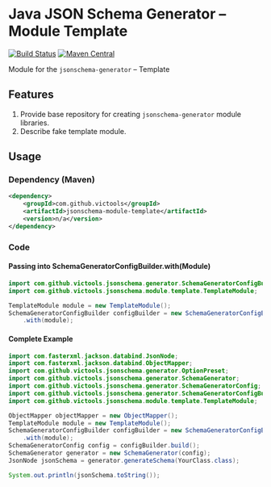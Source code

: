 # Java JSON Schema Generator – Module Template
[![Build Status](https://github.com/victools/jsonschema-module-template/workflows/Java%20CI%20(Maven)/badge.svg)](https://github.com/victools/jsonschema-module-template/actions?query=workflow%3A%22Java+CI+%28Maven%29%22)
[![Maven Central](https://maven-badges.herokuapp.com/maven-central/com.github.victools/jsonschema-module-template/badge.svg)](https://maven-badges.herokuapp.com/maven-central/com.github.victools/jsonschema-module-template)

Module for the `jsonschema-generator` – Template

## Features
1. Provide base repository for creating `jsonschema-generator` module libraries.
2. Describe fake template module.

## Usage
### Dependency (Maven)
```xml
<dependency>
    <groupId>com.github.victools</groupId>
    <artifactId>jsonschema-module-template</artifactId>
    <version>n/a</version>
</dependency>
```

### Code
#### Passing into SchemaGeneratorConfigBuilder.with(Module)
```java
import com.github.victools.jsonschema.generator.SchemaGeneratorConfigBuilder;
import com.github.victools.jsonschema.module.template.TemplateModule;
```
```java
TemplateModule module = new TemplateModule();
SchemaGeneratorConfigBuilder configBuilder = new SchemaGeneratorConfigBuilder(objectMapper)
    .with(module);
```

#### Complete Example
```java
import com.fasterxml.jackson.databind.JsonNode;
import com.fasterxml.jackson.databind.ObjectMapper;
import com.github.victools.jsonschema.generator.OptionPreset;
import com.github.victools.jsonschema.generator.SchemaGenerator;
import com.github.victools.jsonschema.generator.SchemaGeneratorConfig;
import com.github.victools.jsonschema.generator.SchemaGeneratorConfigBuilder;
import com.github.victools.jsonschema.module.template.TemplateModule;
```
```java
ObjectMapper objectMapper = new ObjectMapper();
TemplateModule module = new TemplateModule();
SchemaGeneratorConfigBuilder configBuilder = new SchemaGeneratorConfigBuilder(objectMapper, OptionPreset.PLAIN_JSON)
    .with(module);
SchemaGeneratorConfig config = configBuilder.build();
SchemaGenerator generator = new SchemaGenerator(config);
JsonNode jsonSchema = generator.generateSchema(YourClass.class);

System.out.println(jsonSchema.toString());
```
